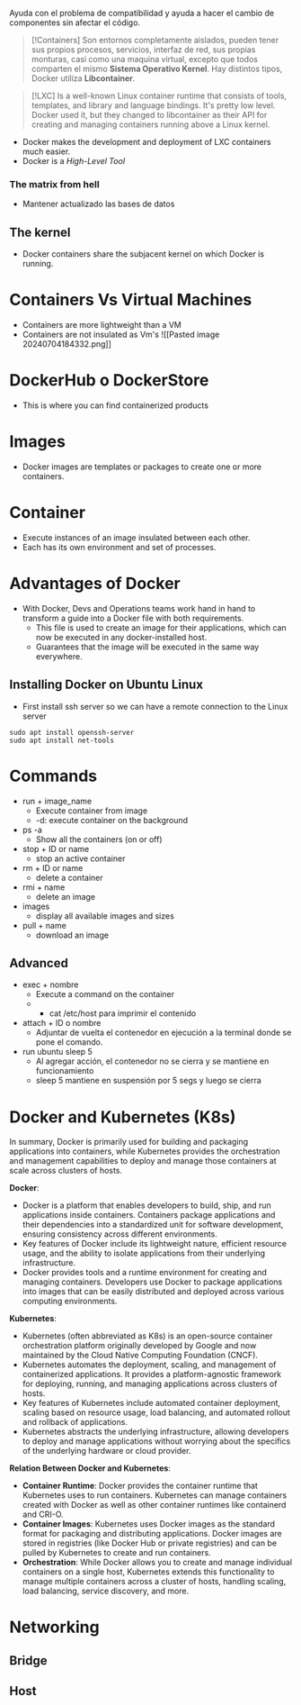 Ayuda con el problema de compatibilidad y ayuda a hacer el cambio de componentes sin afectar el código.

>[!Containers]
>Son entornos completamente aislados, pueden tener sus propios procesos, servicios, interfaz de red, sus propias monturas, casi como una maquina virtual, excepto que todos comparten el mismo **Sistema Operativo Kernel**.
>Hay distintos tipos, Docker utiliza **Libcontainer**.

>[!LXC]
>Is a well-known Linux container runtime that consists of tools, templates, and library and language bindings. It's pretty low level.
>Docker used it, but they changed to libcontainer as their API for creating and managing containers running above a Linux kernel.

- Docker makes the development and deployment of LXC containers much easier.
- Docker is a *High-Level Tool*
### The matrix from hell
- Mantener actualizado las bases de datos
## The kernel
- Docker containers share the subjacent kernel on which Docker is running.
# Containers Vs Virtual Machines
- Containers are more lightweight than a VM
- Containers are not insulated as Vm's
![[Pasted image 20240704184332.png]]

# DockerHub o DockerStore
- This is where you can find containerized products
# Images
- Docker images are templates or packages to create one or more containers.
# Container
- Execute instances of an image insulated between each other.
- Each has its own environment and set of processes.
# Advantages of Docker
- With Docker, Devs and Operations teams work hand in hand to transform a guide into a Docker file with both requirements.
	- This file is used to create an image for their applications, which can now be executed in any docker-installed host.
	- Guarantees that the image will be executed in the same way everywhere.
## Installing Docker on Ubuntu Linux
- First install ssh server so we can have a remote connection to the Linux server
```shell
sudo apt install openssh-server
sudo apt install net-tools
```

# Commands
- run + image_name
	- Execute container from image
	- -d: execute container on the background
- ps -a
	- Show all the containers (on or off)
- stop + ID or name
	- stop an active container
- rm + ID or name
	- delete a container
- rmi + name
	- delete an image
- images
	- display all available images and sizes
- pull + name
	- download an image

## Advanced
- exec + nombre
	- Execute a command on the container
	- + cat /etc/host para imprimir el contenido
- attach + ID o nombre
	- Adjuntar de vuelta el contenedor en ejecución a la terminal donde se pone el comando.
- run ubuntu sleep 5
	- Al agregar acción, el contenedor no se cierra y se mantiene en funcionamiento
	- sleep 5 mantiene en suspensión por 5 segs y luego se cierra

# Docker and Kubernetes (K8s)
In summary, Docker is primarily used for building and packaging applications into containers, while Kubernetes provides the orchestration and management capabilities to deploy and manage those containers at scale across clusters of hosts.

**Docker**:
- Docker is a platform that enables developers to build, ship, and run applications inside containers. Containers package applications and their dependencies into a standardized unit for software development, ensuring consistency across different environments.
- Key features of Docker include its lightweight nature, efficient resource usage, and the ability to isolate applications from their underlying infrastructure.
- Docker provides tools and a runtime environment for creating and managing containers. Developers use Docker to package applications into images that can be easily distributed and deployed across various computing environments.

**Kubernetes**:
- Kubernetes (often abbreviated as K8s) is an open-source container orchestration platform originally developed by Google and now maintained by the Cloud Native Computing Foundation (CNCF).
- Kubernetes automates the deployment, scaling, and management of containerized applications. It provides a platform-agnostic framework for deploying, running, and managing applications across clusters of hosts.
- Key features of Kubernetes include automated container deployment, scaling based on resource usage, load balancing, and automated rollout and rollback of applications.
- Kubernetes abstracts the underlying infrastructure, allowing developers to deploy and manage applications without worrying about the specifics of the underlying hardware or cloud provider.

**Relation Between Docker and Kubernetes**:
- **Container Runtime**: Docker provides the container runtime that Kubernetes uses to run containers. Kubernetes can manage containers created with Docker as well as other container runtimes like containerd and CRI-O.
- **Container Images**: Kubernetes uses Docker images as the standard format for packaging and distributing applications. Docker images are stored in registries (like Docker Hub or private registries) and can be pulled by Kubernetes to create and run containers.
- **Orchestration**: While Docker allows you to create and manage individual containers on a single host, Kubernetes extends this functionality to manage multiple containers across a cluster of hosts, handling scaling, load balancing, service discovery, and more.
# Networking
## Bridge
## Host
